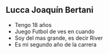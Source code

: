 ## Lucca Joaquín Bertani

* Tengo 18 años
* Juego Futbol de ves en cuando
* Soy del mas grande, es decir River
* Es mi segundo año de la carrera


